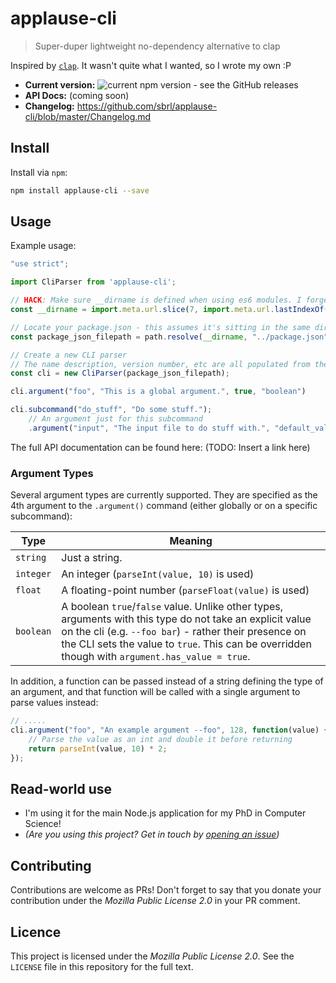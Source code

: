 # applause-cli

> Super-duper lightweight no-dependency alternative to clap

Inspired by [`clap`](https://www.npmjs.com/package/clap). It wasn't quite what I wanted, so I wrote my own :P

 - **Current version:** ![current npm version - see the GitHub releases](https://img.shields.io/npm/v/applause-cli)
 - **API Docs:** (coming soon)
 - **Changelog:** https://github.com/sbrl/applause-cli/blob/master/Changelog.md


## Install
Install via `npm`:

```bash
npm install applause-cli --save
```

## Usage
Example usage:

```javascript
"use strict";

import CliParser from 'applause-cli';

// HACK: Make sure __dirname is defined when using es6 modules. I forget where I found this - a PR with a source URL would be great :D
const __dirname = import.meta.url.slice(7, import.meta.url.lastIndexOf("/"));

// Locate your package.json - this assumes it's sitting in the same directory as this file
const package_json_filepath = path.resolve(__dirname, "../package.json");

// Create a new CLI parser
// The name description, version number, etc are all populated from there
const cli = new CliParser(package_json_filepath);

cli.argument("foo", "This is a global argument.", true, "boolean")

cli.subcommand("do_stuff", "Do some stuff.");
	// An argument just for this subcommand
	.argument("input", "The input file to do stuff with.", "default_value_here", "string");

```

The full API documentation can be found here: (TODO: Insert a link here)

### Argument Types
Several argument types are currently supported. They are specified as the 4th argument to the `.argument()` command (either globally or on a specific subcommand):

Type		| Meaning
------------|----------------------------
`string`	| Just a string.
`integer`	| An integer (`parseInt(value, 10)` is used)
`float`		| A floating-point number (`parseFloat(value)` is used)
`boolean`	| A boolean `true`/`false` value. Unlike other types, arguments with this type do not take an explicit value on the cli (e.g. `--foo bar`) - rather their presence on the CLI sets the value to `true`. This can be overridden though with `argument.has_value = true`.

In addition, a function can be passed instead of a string defining the type of an argument, and that function will be called with a single argument to parse values instead:

```javascript
// .....
cli.argument("foo", "An example argument --foo", 128, function(value) {
	// Parse the value as an int and double it before returning
	return parseInt(value, 10) * 2;
});
```

## Read-world use
 - I'm using it for the main Node.js application for my PhD in Computer Science!
 - _(Are you using this project? Get in touch by [opening an issue](https://github.com/sbrl/applause-cli/issues/new))_


## Contributing
Contributions are welcome as PRs! Don't forget to say that you donate your contribution under the _Mozilla Public License 2.0_ in your PR comment.


## Licence
This project is licensed under the _Mozilla Public License 2.0_. See the `LICENSE` file in this repository for the full text.
